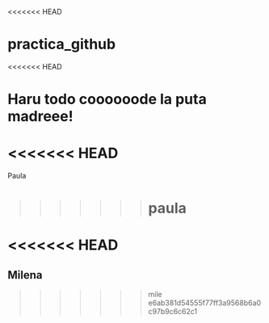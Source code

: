 <<<<<<< HEAD

# practica_github

<<<<<<< HEAD

# Haru todo coooooode la puta madreee!

# <<<<<<< HEAD

Paula

> > > > > > > # paula

# <<<<<<< HEAD

## Milena

> > > > > > > mile
> > > > > > > e6ab381d54555f77ff3a9568b6a0c97b9c6c62c1
